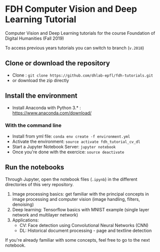 # FDH Computer Vision and Deep Learning Tutorial
Computer Vision and Deep Learning tutorials for the course Foundation of Digital Humanities (Fall 2019)

To access previous years tutorials you can switch to branch (``v.2018``)

## Clone or download the repository 
* Clone : `git clone https://github.com/dhlab-epfl/fdh-tutorials.git`
* or download the zip directly

## Install the environment
* Install Anaconda with Python 3.* : https://www.anaconda.com/download/

### With the command line

* Install from yml file: `conda env create -f environment.yml`
* Activate the environment: `source activate fdh_tutorial_cv_dl`
* Start a Jupyter Notebook Server: `jupyter notebook`
* Once you're done with the exercice: `source deactivate`

## Run the notebooks
Through Jupyter, open the notebook files (`.ipynb`) in the different directories of this very repository.

1. Image processing basics: get familiar with the principal concepts in image processing and computer vision (image handling, filters, denoising)
2. Deep learning: Tensorflow basics with MNIST example (single layer network and multilayer network)
3. Applications: 
    * CV: Face detection using Convolutional Neural Networks (CNN)
    * DL: Historical document processing - page and textline detection

If you're already familiar with some concepts, feel free to go to the next notebook.



